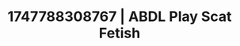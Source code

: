 ---
categories:
- Skin worship
- AI lover POV
- Erotic art direction
- Flushed skin
- Curvy bodies
image: /assets/images/1747788308767.jpg
layout: post
seo:
  description: Featured content with artistic Scat Fetish, ABDL Play. HD images available.
  keywords: Scat Fetish, ABDL Play
  og_image: /assets/images/1747788308767.jpg
  schema_type: VisualArtwork
tags:
- ABDL Play
- Scat Fetish
- '#1747788308767'
title: 1747788308767 | ABDL Play Scat Fetish
---